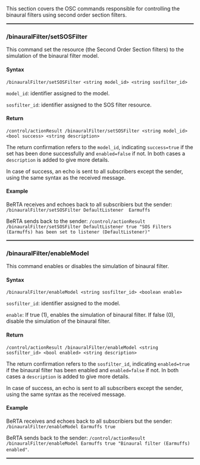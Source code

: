 This section covers the OSC commands responsible for controlling the binaural filters using second order section filters.

<hr style="border:1px solid gray">

### **/binauralFilter/setSOSFilter**

This command set the resource (the Second Order Section filters) to the simulation of the binaural filter model. 

#### Syntax

`/binauralFilter/setSOSFilter <string model_id> <string sosfilter_id>`

`model_id`: identifier assigned to the model.

`sosfilter_id`: identifier assigned to the SOS filter resource.


#### Return

`/control/actionResult /binauralFilter/setSOSFilter <string model_id> <bool success> <string description>`

The return confirmation refers to the `model_id`, indicating `success=true` if the set has been done successfully and `enabled=false` if not. In both cases a `description` is added to give more details. 

In case of success, an echo is sent to all subscribers except the sender, using the same syntax as the received message.


#### Example

BeRTA receives and echoes back to all subscribiers but the sender: `/binauralFilter/setSOSFilter DefaultListener  Earmuffs`

BeRTA sends back to the sender: `/control/actionResult /binauralFilter/setSOSFilter DefaultListener true "SOS Filters (Earmuffs) has been set to listener (DefaultListener)"`


<!----------------------------------------------------------------------------------->
<hr style="border:1px solid gray">

### **/binauralFilter/enableModel**

This command enables or disables the simulation of binaural filter.

#### Syntax

`/binauralFilter/enableModel <string sosfilter_id> <boolean enable>`

`sosfilter_id`: identifier assigned to the model.

`enable`: If true (1), enables the simulation of binaural filter. If false (0), disable the simulation of the binaural filter.

#### Return

`/control/actionResult /binauralFilter/enableModel <string sosfilter_id> <bool enabled> <string description>`

The return confirmation refers to the `sosfilter_id`, indicating `enabled=true` if the binaural filter has been enabled and `enabled=false` if not. In both cases a `description` is added to give more details. 

In case of success, an echo is sent to all subscribers except the sender, using the same syntax as the received message.


#### Example

BeRTA receives and echoes back to all subscribiers but the sender: `/binauralFilter/enableModel Earmuffs true`

BeRTA sends back to the sender: `/control/actionResult /binauralFilter/enableModel Earmuffs true "Binaural filter (Earmuffs) enabled"`. 


<!----------------------------------------------------------------------------------->
<hr style="border:1px solid gray">